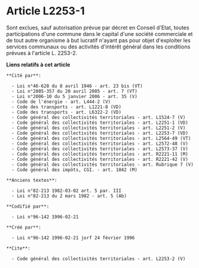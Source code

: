 # Article L2253-1

Sont exclues, sauf autorisation prévue par décret en Conseil d'Etat, toutes participations d'une commune dans le capital
d'une société commerciale et de tout autre organisme à but lucratif n'ayant pas pour objet d'exploiter les services communaux
ou des activités d'intérêt général dans les conditions prévues à l'article L. 2253-2.

**Liens relatifs à cet article**

	**Cité par**:

	  - Loi n°46-628 du 8 avril 1946 - art. 23 bis (VT)
	  - Loi n°2005-357 du 20 avril 2005 - art. 7 (VT)
	  - Loi n°2006-10 du 5 janvier 2006 - art. 35 (V)
	  - Code de l'énergie - art. L444-2 (V)
	  - Code des transports - art. L1221-8 (VD)
	  - Code des transports - art. L6322-2 (VD)
	  - Code général des collectivités territoriales - art. L1524-7 (V)
	  - Code général des collectivités territoriales - art. L2251-1 (VD)
	  - Code général des collectivités territoriales - art. L2251-2 (V)
	  - Code général des collectivités territoriales - art. L2253-7 (VD)
	  - Code général des collectivités territoriales - art. L2564-49 (VT)
	  - Code général des collectivités territoriales - art. L2572-48 (V)
	  - Code général des collectivités territoriales - art. L2573-37 (V)
	  - Code général des collectivités territoriales - art. R2221-11 (M)
	  - Code général des collectivités territoriales - art. R2221-42 (V)
	  - Code général des collectivités territoriales - art. Rubrique 7 (V)
	  - Code général des impôts, CGI. - art. 1042 (M)

	**Anciens textes**:

	  - Loi n°82-213 1982-03-02 art. 5 par. III
	  - Loi n°82-213 du 2 mars 1982 - art. 5 (Ab)

	**Codifié par**:

	  - Loi n°96-142 1996-02-21

	**Créé par**:

	  - Loi n°96-142 1996-02-21 jorf 24 février 1996

	**Cite**:

	  - Code général des collectivités territoriales - art. L2253-2 (V)

